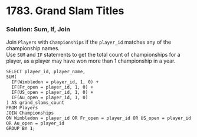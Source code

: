 # 1783. Grand Slam Titles

### Solution: Sum, If, Join

Join `Players` with `Championships` if the `player_id` matches any of the championship names.  
Use `SUM` and `IF` statements to get the total count of championships for a player, as a player may have won more than 1 championship in a year.  

```
SELECT player_id, player_name, 
SUM(
  IF(Wimbledon = player_id, 1, 0) +
  IF(Fr_open = player_id, 1, 0) +
  IF(US_open = player_id, 1, 0) +
  IF(Au_open = player_id, 1, 0)
) AS grand_slams_count
FROM Players
JOIN Championships 
ON Wimbledon = player_id OR Fr_open = player_id OR US_open = player_id OR Au_open = player_id
GROUP BY 1;
```